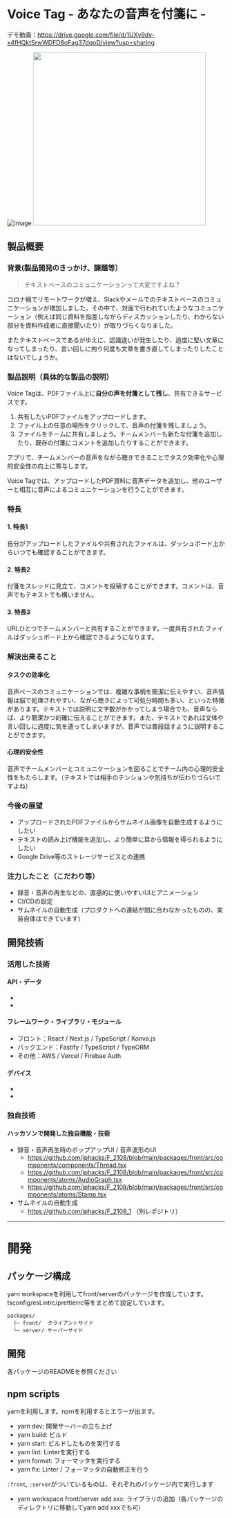# Voice Tag - あなたの音声を付箋に -
デモ動画：https://drive.google.com/file/d/1UXv9dv-x4fHQktSrwWDFD8oFag37dqoD/view?usp=sharing

![image](https://user-images.githubusercontent.com/38308823/139521809-9698edc9-16e3-411c-bb2f-54a44ba91a27.png)
<img src="https://user-images.githubusercontent.com/38308823/139521840-21272e96-1632-413a-8f2c-b7f6b2ae6abc.png" width="400px"/>

## 製品概要
### 背景(製品開発のきっかけ、課題等）

> テキストベースのコミュニケーションって大変ですよね？

コロナ禍でリモートワークが増え、Slackやメールでのテキストベースのコミュニケーションが増加しました。その中で、対面で行われていたようなコミュニケーション（例えば同じ資料を指差しながらディスカッションしたり、わからない部分を資料作成者に直接聞いたり）が取りづらくなりました。

またテキストベースであるがゆえに、認識違いが発生したり、過度に堅い文章になってしまったり、言い回しに拘り何度も文章を書き直してしまったりしたことはないでしょうか。

### 製品説明（具体的な製品の説明）
Voice Tagは、PDFファイル上に**自分の声を付箋として残し**、共有できるサービスです。

1. 共有したいPDFファイルをアップロードします。
2. ファイル上の任意の場所をクリックして、音声の付箋を残しましょう。
3. ファイルをチームに共有しましょう。チームメンバーも新たな付箋を追加したり、既存の付箋にコメントを追加したりすることができます。


アプリで、チームメンバーの音声をながら聴きできることでタスク効率化や心理的安全性の向上に寄与します。

Voice Tagでは、アップロードしたPDF資料に音声データを追加し、他のユーザーと相互に音声によるコミュニケーションを行うことができます。

### 特長
#### 1. 特長1
自分がアップロードしたファイルや共有されたファイルは、ダッシュボード上からいつでも確認することができます。

#### 2. 特長2
付箋をスレッドに見立て、コメントを投稿することができます。コメントは、音声でもテキストでも構いません。

#### 3. 特長3
URLひとつでチームメンバーと共有することができます。一度共有されたファイルはダッシュボード上から確認できるようになります。


### 解決出来ること
#### タスクの効率化
音声ベースのコミュニケーションでは、複雑な事柄を簡潔に伝えやすい、音声情報は脳で処理されやすい、ながら聴きによって可処分時間も多い、といった特徴があります。テキストでは説明に文字数がかかってしまう場合でも、音声ならば、より簡潔かつ的確に伝えることができます。また、テキストであれば文体や言い回しに過度に気を遣ってしまいますが、音声では普段話すように説明することができます。

#### 心理的安全性
音声でチームメンバーとコミュニケーションを図ることでチーム内の心理的安全性をもたらします。（テキストでは相手のテンションや気持ちが伝わりづらいですよね）

### 今後の展望
* アップロードされたPDFファイルからサムネイル画像を自動生成するようにしたい
* テキストの読み上げ機能を追加し、より簡単に耳から情報を得られるようにしたい
* Google Drive等のストレージサービスとの連携

### 注力したこと（こだわり等）
* 録音・音声の再生などの、直感的に使いやすいUIとアニメーション
* CI/CDの設定
* サムネイルの自動生成（プロダクトへの連結が間に合わなかったものの、実装自体はできています）

## 開発技術
### 活用した技術
#### API・データ
* 
* 

#### フレームワーク・ライブラリ・モジュール
* フロント：React / Next.js / TypeScript / Konva.js
* バックエンド：Fastify / TypeScript / TypeORM
* その他：AWS / Vercel / Firebae Auth


#### デバイス
* 
* 

### 独自技術
#### ハッカソンで開発した独自機能・技術
* 録音・音声再生時のポップアップUI / 音声波形のUI
  * https://github.com/jphacks/F_2108/blob/main/packages/front/src/components/components/Thread.tsx
  * https://github.com/jphacks/F_2108/blob/main/packages/front/src/components/atoms/AudioGraph.tsx
  * https://github.com/jphacks/F_2108/blob/main/packages/front/src/components/atoms/Stamp.tsx
* サムネイルの自動生成
  * https://github.com/jphacks/F_2108_1 （別レポジトリ）

---
# 開発

## パッケージ構成
yarn workspaceを利用してfront/serverのパッケージを作成しています。tsconfig/esLintrc/prettierrc等をまとめて設定しています。
```
packages/
  ├─ front/  クライアントサイド
  └─ server/ サーバーサイド
```

## 開発
各パッケージのREADMEを参照ください

## npm scripts
yarnを利用します。npmを利用するとエラーが出ます。

- yarn dev: 開発サーバーの立ち上げ
- yarn build: ビルド
- yarn start: ビルドしたものを実行する
- yarn lint: Linterを実行する
- yarn format: フォーマッタを実行する
- yarn fix: Linter / フォーマッタの自動修正を行う

`:front`, `:server`がついているものは、それぞれのパッケージ内で実行します

- yarn workspace front/server add xxx: ライブラリの追加（各パッケージのディレクトリに移動してyarn add xxxでも可）
